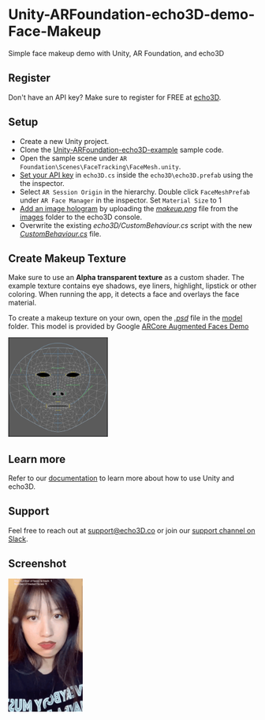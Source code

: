# Unity-ARFoundation-echo3D-demo-Face-Makeup

Simple face makeup demo with Unity, AR Foundation, and echo3D

## Register

Don't have an API key? Make sure to register for FREE at [echo3D](https://console.echo3D.co/#/auth/register).

## Setup

- Create a new Unity project.
- Clone the [Unity-ARFoundation-echo3D-example](https://github.com/echo3Dco/Unity-ARFoundation-echo3D-example) sample code.
- Open the sample scene under `AR Foundation\Scenes\FaceTracking\FaceMesh.unity`.
- [Set your API key](https://docs.echo3D.co/unity/using-the-sdk) in `echo3D.cs` inside the `echo3D\echo3D.prefab` using the the inspector.
- Select `AR Session Origin` in the hierarchy. Double click `FaceMeshPrefab` under `AR Face Manager` in the inspector. Set `Material Size` to 1
- [Add an image hologram](https://docs.echo3D.co/web-console/manage-pages/content-page/how-to-add-content) by uploading the *[makeup.png](./images/makeup.png)* file from the [images](./images) folder to the echo3D console.
- Overwrite the existing *echo3D/CustomBehaviour.cs* script with the new [*CustomBehaviour.cs*](./CustomBehaviour.cs) file.

## Create Makeup Texture

Make sure to use an **Alpha transparent texture** as a custom shader. The example texture contains eye shadows, eye liners, highlight, lipstick or other coloring. When running the app, it detects a face and overlays the face material. 

To create a makeup texture on your own, open the *[.psd](./model/canonical_face_texture.psd)* file in the [model](./model) folder. This model is provided by Google [ARCore Augmented Faces Demo](https://developers.google.com/ar/develop/developer-guides/creating-assets-for-augmented-faces)

<img src="./demo/model.png" height=40% width=40%>

## Learn more

Refer to our [documentation](https://docs.echo3D.co/unity/) to learn more about how to use Unity and echo3D.

## Support

Feel free to reach out at [support@echo3D.co](mailto:support@echo3D.co) or join our [support channel on Slack](https://go.echo3D.co/join).

## Screenshot

<img src="./demo/record.gif" height=30% width=30%>
